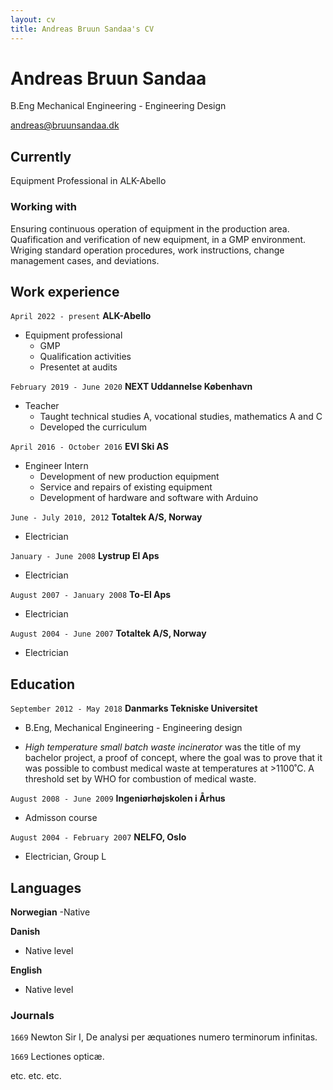 ```yaml
---
layout: cv
title: Andreas Bruun Sandaa's CV
---
```

# Andreas Bruun Sandaa
B.Eng Mechanical Engineering - Engineering Design

<div id="webaddress">
<a href="andreas@bruunsandaa.dk">andreas@bruunsandaa.dk</a>
</div>


## Currently

Equipment Professional in ALK-Abello

### Working with 

Ensuring continuous operation of equipment in the production area. Quafification and verification of new equipment, in a GMP environment. Wriging standard operation procedures, work instructions, change management cases, and deviations.


## Work experience

`April 2022 - present`
__ALK-Abello__
- Equipment professional
  * GMP
  * Qualification activities
  * Presentet at audits
  
`February 2019 - June 2020`
__NEXT Uddannelse København__
- Teacher
  * Taught technical studies A, vocational studies, mathematics A and C
  * Developed the curriculum

`April 2016 - October 2016`
__EVI Ski AS__
- Engineer Intern
  * Development of new production equipment
  * Service and repairs of existing equipment
  * Development of hardware and software with Arduino



`June - July 2010, 2012`
__Totaltek A/S, Norway__
- Electrician 

`January - June 2008`
__Lystrup El Aps__
- Electrician 

`August 2007 - January 2008`
__To-El Aps__
- Electrician 

`August 2004 - June 2007`
__Totaltek A/S, Norway__
- Electrician
  
## Education

`September 2012 - May 2018`
__Danmarks Tekniske Universitet__
- B.Eng, Mechanical Engineering - Engineering design
*  *High temperature small batch waste incinerator* was the title of my bachelor project, a proof of concept, where the goal was to prove that it was possible to combust medical waste at temperatures at >1100˚C. A threshold set by WHO for combustion of medical waste.

`August 2008 - June 2009`
__Ingeniørhøjskolen i Århus__

- Admisson course

`August 2004 - February 2007`
__NELFO, Oslo__

- Electrician, Group L




## Languages
__Norwegian__
-Native

__Danish__
- Native level

__English__
- Native level



### Journals

`1669`
Newton Sir I, De analysi per æquationes numero terminorum infinitas. 

`1669`
Lectiones opticæ.

etc. etc. etc.




<!-- ### Footer

Last updated: October 2024 -->


